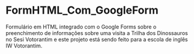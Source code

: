 # FormHTML_Com_GoogleForm
Formulário em HTML integrado com o Google Forms sobre o preenchimento de informações sobre uma visita a Trilha dos Dinossauros no Sesi Votorantim e este projeto está sendo feito para a escola de inglês IW Votorantim.
